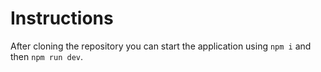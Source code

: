 # Instructions
After cloning the repository you can start the application using ``npm i`` and then ``npm run dev``.

